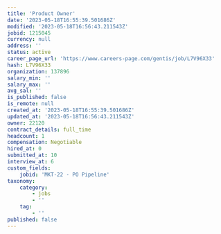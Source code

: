 ```yaml
---
title: 'Product Owner'
date: '2023-05-18T16:55:39.501686Z'
modified: '2023-05-18T16:56:43.211543Z'
jobid: 1215045
currency: null
address: ''
status: active
career_page_url: 'https://www.careers-page.com/gentis/job/L7V96X33'
hash: L7V96X33
organization: 137896
salary_min: ''
salary_max: ''
avg_sal: ''
is_published: false
is_remote: null
created_at: '2023-05-18T16:55:39.501686Z'
updated_at: '2023-05-18T16:56:43.211543Z'
owner: 22120
contract_details: full_time
headcount: 1
compensation: Negotiable
hired_at: 0
submitted_at: 10
interview_at: 6
custom_fields:
    jobid: 'MKT-22 - PO Pipeline'
taxonomy:
    category:
        - jobs
        - ''
    tag:
        - ''
published: false
---
```


